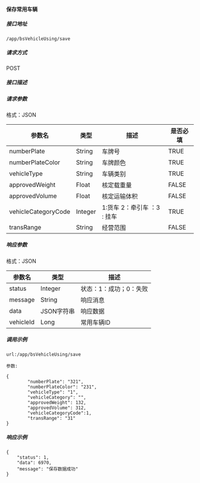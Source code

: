 #### 保存常用车辆

##### 接口地址

```
/app/bsVehicleUsing/save
```

##### 请求方式

POST

##### 接口描述

##### 请求参数

格式：JSON

| 参数名 | 类型 | 描述 | 是否必填 |
| --- | --- | --- | --- |
| numberPlate| String | 车牌号 | TRUE|
| numberPlateColor| String | 车牌颜色 | TRUE|
| vehicleType| String |  车辆类别  | TRUE|
| approvedWeight| Float| 核定载重量 | FALSE |
| approvedVolume| Float | 核定运输体积| FALSE |
| vehicleCategoryCode| Integer | 1:货车  2：牵引车 ：3 : 挂车 |TRUE|
| transRange| String | 经营范围 | FALSE |

##### 响应参数

格式：JSON

| 参数名 | 类型 | 描述 |
| --- | --- | --- |
| status| Integer | 状态：1：成功；0：失败 |
| message| String | 响应消息 |
| data| JSON字符串| 响应数据 |
| vehicleId| Long| 常用车辆ID |
##### 调用示例

```
url:/app/bsVehicleUsing/save

参数:

{       
        "numberPlate": "321",
        "numberPlateColor": "231",
        "vehicleType": "1",
        "vehicleCategory": "",
        "approvedWeight": 132,
        "approvedVolume": 312,   
        "vehicleCategoryCode":1,    
        "transRange": "31"       
}
```



##### 响应示例

```
{
    "status": 1,
    "data": 6970,
    "message": "保存数据成功"
}
```

